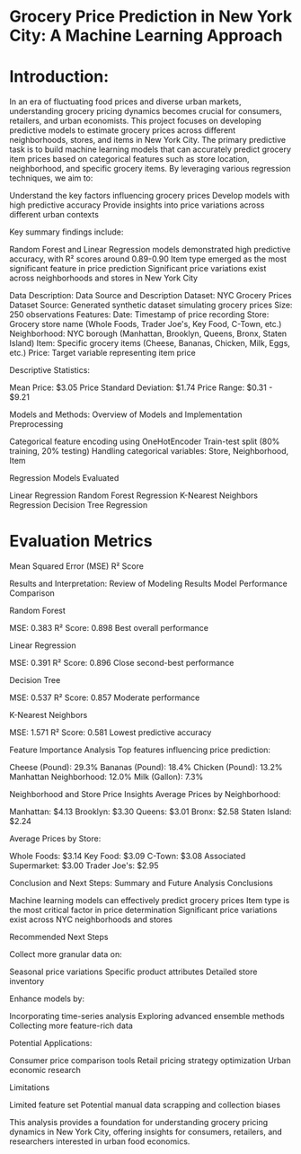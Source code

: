 # Grocery Price Prediction in New York City: A Machine Learning Approach

# Introduction: 

In an era of fluctuating food prices and diverse urban markets, understanding grocery pricing dynamics becomes crucial for consumers, retailers, and urban economists. This project focuses on developing predictive models to estimate grocery prices across different neighborhoods, stores, and items in New York City. The primary predictive task is to build machine learning models that can accurately predict grocery item prices based on categorical features such as store location, neighborhood, and specific grocery items. By leveraging various regression techniques, we aim to:

Understand the key factors influencing grocery prices
Develop models with high predictive accuracy
Provide insights into price variations across different urban contexts

Key summary findings include:

Random Forest and Linear Regression models demonstrated high predictive accuracy, with R² scores around 0.89-0.90
Item type emerged as the most significant feature in price prediction
Significant price variations exist across neighborhoods and stores in New York City

Data Description: Data Source and Description
Dataset: NYC Grocery Prices Dataset
Source: Generated synthetic dataset simulating grocery prices
Size: 250 observations
Features: 
Date: Timestamp of price recording
Store: Grocery store name (Whole Foods, Trader Joe's, Key Food, C-Town, etc.)
Neighborhood: NYC borough (Manhattan, Brooklyn, Queens, Bronx, Staten Island)
Item: Specific grocery items (Cheese, Bananas, Chicken, Milk, Eggs, etc.)
Price: Target variable representing item price

Descriptive Statistics:

Mean Price: $3.05
Price Standard Deviation: $1.74
Price Range: $0.31 - $9.21

Models and Methods: Overview of Models and Implementation Preprocessing

Categorical feature encoding using OneHotEncoder
Train-test split (80% training, 20% testing)
Handling categorical variables: Store, Neighborhood, Item

Regression Models Evaluated

Linear Regression
Random Forest Regression
K-Nearest Neighbors Regression
Decision Tree Regression

# Evaluation Metrics

Mean Squared Error (MSE)
R² Score

Results and Interpretation: Review of Modeling Results
Model Performance Comparison

Random Forest

MSE: 0.383
R² Score: 0.898
Best overall performance


Linear Regression

MSE: 0.391
R² Score: 0.896
Close second-best performance


Decision Tree

MSE: 0.537
R² Score: 0.857
Moderate performance


K-Nearest Neighbors

MSE: 1.571
R² Score: 0.581
Lowest predictive accuracy



Feature Importance Analysis
Top features influencing price prediction:

Cheese (Pound): 29.3%
Bananas (Pound): 18.4%
Chicken (Pound): 13.2%
Manhattan Neighborhood: 12.0%
Milk (Gallon): 7.3%

Neighborhood and Store Price Insights
Average Prices by Neighborhood:

Manhattan: $4.13
Brooklyn: $3.30
Queens: $3.01
Bronx: $2.58
Staten Island: $2.24

Average Prices by Store:

Whole Foods: $3.14
Key Food: $3.09
C-Town: $3.08
Associated Supermarket: $3.00
Trader Joe's: $2.95

Conclusion and Next Steps: Summary and Future Analysis
Conclusions

Machine learning models can effectively predict grocery prices
Item type is the most critical factor in price determination
Significant price variations exist across NYC neighborhoods and stores

Recommended Next Steps

Collect more granular data on:

Seasonal price variations
Specific product attributes
Detailed store inventory


Enhance models by:

Incorporating time-series analysis
Exploring advanced ensemble methods
Collecting more feature-rich data


Potential Applications:

Consumer price comparison tools
Retail pricing strategy optimization
Urban economic research



Limitations

Limited feature set
Potential manual data scrapping and collection biases

This analysis provides a foundation for understanding grocery pricing dynamics in New York City, offering insights for consumers, retailers, and researchers interested in urban food economics.

